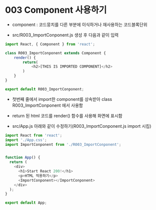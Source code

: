 # 003 Component 사용하기

- component : 코드뭉치를 다른 부분에 이식하거나 재사용하는 코드블록단위

- src/R003_ImportConponent.js 생성 후 다음과 같이 입력


```js
import React, { Component } from 'react';

class R003_ImportConponent extends Component {
    render() {
        return(
            <h2>[THIS IS IMPORTED COMPONENT]</h2>
        )
    }
}

export default R003_ImportConponent;
```

- 첫번째 줄에서 import한 component를 상속받아 class R003_ImportConponent 에서 사용함
- return 된 html 코드를 render() 함수를 사용해 화면에 표시함

- src/App.js 아래와 같이 수정하기(R003_ImportConponent.js import 시킴)


```js
import React from 'react';
import './App.css';
import ImportConponent from './R003_ImportConponent';


function App() {
  return (
    <div>
      <h1>Start React 200!</h1>
      <p>HTML 적용하기</p>
      <ImportConponent></ImportConponent>
    </div>
  );
}

export default App;

```